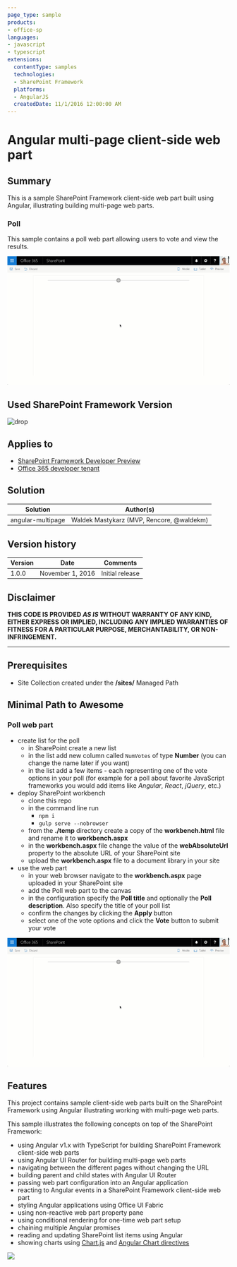 ```yaml
---
page_type: sample
products:
- office-sp
languages:
- javascript
- typescript
extensions:
  contentType: samples
  technologies:
  - SharePoint Framework
  platforms:
  - AngularJS
  createdDate: 11/1/2016 12:00:00 AM
---
```

# Angular multi-page client-side web part

## Summary

This is a sample SharePoint Framework client-side web part built using Angular, illustrating building multi-page web parts.

### Poll

This sample contains a poll web part allowing users to vote and view the results.

![Poll web part built on the SharePoint Framework using Angular](./assets/poll-preview.gif)

## Used SharePoint Framework Version 
![drop](https://img.shields.io/badge/drop-drop5-red.svg)

## Applies to

* [SharePoint Framework Developer Preview](https://docs.microsoft.com/sharepoint/dev/spfx/sharepoint-framework-overview)
* [Office 365 developer tenant](https://docs.microsoft.com/sharepoint/dev/spfx/set-up-your-developer-tenant)

## Solution

Solution|Author(s)
--------|---------
angular-multipage|Waldek Mastykarz (MVP, Rencore, @waldekm)

## Version history

Version|Date|Comments
-------|----|--------
1.0.0|November 1, 2016|Initial release

## Disclaimer
**THIS CODE IS PROVIDED *AS IS* WITHOUT WARRANTY OF ANY KIND, EITHER EXPRESS OR IMPLIED, INCLUDING ANY IMPLIED WARRANTIES OF FITNESS FOR A PARTICULAR PURPOSE, MERCHANTABILITY, OR NON-INFRINGEMENT.**

---

## Prerequisites

- Site Collection created under the **/sites/** Managed Path

## Minimal Path to Awesome

### Poll web part

- create list for the poll
  - in SharePoint create a new list
  - in the list add new column called `NumVotes` of type **Number** (you can change the name later if you want)
  - in the list add a few items - each representing one of the vote options in your poll (for example for a poll about favorite JavaScript frameworks you would add items like _Angular_, _React_, _jQuery_, etc.)
- deploy SharePoint workbench
  - clone this repo
  - in the command line run
    - `npm i`
    - `gulp serve --nobrowser`
  - from the **./temp** directory create a copy of the **workbench.html** file and rename it to **workbench.aspx**
  - in the **workbench.aspx** file change the value of the **webAbsoluteUrl** property to the absolute URL of your SharePoint site
  - upload the **workbench.aspx** file to a document library in your site
- use the web part
  - in your web browser navigate to the **workbench.aspx** page uploaded in your SharePoint site
  - add the Poll web part to the canvas
  - in the configuration specify the **Poll title** and optionally the **Poll description**. Also specify the title of your poll list
  - confirm the changes by clicking the **Apply** button
  - select one of the vote options and click the **Vote** button to submit your vote

![Poll web part built on the SharePoint Framework using Angular](./assets/poll-preview.gif)

## Features

This project contains sample client-side web parts built on the SharePoint Framework using Angular illustrating working with multi-page web parts.

This sample illustrates the following concepts on top of the SharePoint Framework:

- using Angular v1.x with TypeScript for building SharePoint Framework client-side web parts
- using Angular UI Router for building multi-page web parts
- navigating between the different pages without changing the URL
- building parent and child states with Angular UI Router
- passing web part configuration into an Angular application
- reacting to Angular events in a SharePoint Framework client-side web part
- styling Angular applications using Office UI Fabric
- using non-reactive web part property pane
- using conditional rendering for one-time web part setup
- chaining multiple Angular promises
- reading and updating SharePoint list items using Angular
- showing charts using [Chart.js](http://www.chartjs.org) and [Angular Chart directives](https://jtblin.github.io/angular-chart.js/)

<img src="https://telemetry.sharepointpnp.com/sp-dev-fx-webparts/samples/angular-multipage" />
